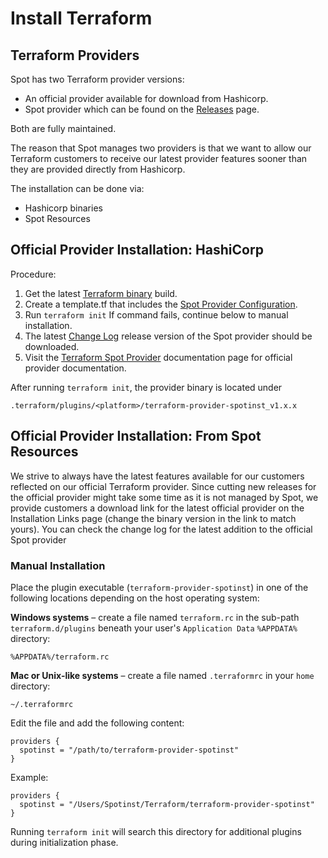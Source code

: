 # Install Terraform

## Terraform Providers

Spot has two Terraform provider versions:

- An official provider available for download from Hashicorp.
- Spot provider which can be found on the [Releases](https://github.com/spotinst/terraform-provider-spotinst/releases) page.

Both are fully maintained.

The reason that Spot manages two providers is that we want to allow our Terraform customers to receive our latest provider features sooner than they are provided directly from Hashicorp.

The installation can be done via:

- Hashicorp binaries
- Spot Resources

## Official Provider Installation: HashiCorp

Procedure:

1. Get the latest [Terraform binary](https://www.terraform.io/downloads.html) build.
2. Create a template.tf that includes the [Spot Provider Configuration](tools-and-provisioning/terraform/getting-started/configuration).
3. Run `terraform init`
   If command fails, continue below to manual installation.
4. The latest [Change Log](https://github.com/hashicorp/terraform-provider-spotinst/blob/master/CHANGELOG.md) release version of the Spot provider should be downloaded.
5. Visit the [Terraform Spot Provider](tools-and-provisioning/terraform/getting-started/install-terraform) documentation page for official provider documentation.

After running `terraform init`, the provider binary is located under

`.terraform/plugins/<platform>/terraform-provider-spotinst_v1.x.x`

## Official Provider Installation: From Spot Resources

We strive to always have the latest features available for our customers reflected on our official Terraform provider. Since cutting new releases for the official provider might take some time as it is not managed by Spot, we provide customers a download link for the latest official provider on the Installation Links page (change the binary version in the link to match yours). You can check the change log for the latest addition to the official Spot provider

### Manual Installation

Place the plugin executable (`terraform-provider-spotinst`) in one of the following locations depending on the host operating system:

**Windows systems** – create a file named `terraform.rc` in the sub-path `terraform.d/plugins` beneath your user's `Application Data` `%APPDATA%` directory:

`%APPDATA%/terraform.rc`

**Mac or Unix-like systems** – create a file named `.terraformrc` in your `home` directory:

`~/.terraformrc`

Edit the file and add the following content:

```
providers {
  spotinst = "/path/to/terraform-provider-spotinst"
}
```

Example:

```
providers {
  spotinst = "/Users/Spotinst/Terraform/terraform-provider-spotinst"
}
```

Running `terraform init` will search this directory for additional plugins during initialization phase.
